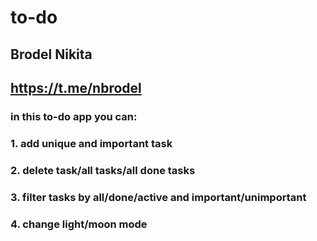 # to-do

## Brodel Nikita
## https://t.me/nbrodel

### in this to-do app you can:
### 1. add unique and important task
### 2. delete task/all tasks/all done tasks
### 3. filter tasks by all/done/active and important/unimportant
### 4. change light/moon mode
